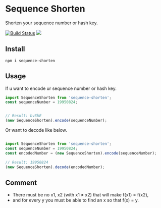 # Sequence Shorten

Shorten your sequence number or hash key.

<p align="left">
<a href="https://travis-ci.org/webhacking/sequence-shorten"><img src="https://travis-ci.org/webhacking/sequence-shorten.svg?branch=master" alt="Build Status"></a>
<a href="https://codecov.io/gh/webhacking/sequence-shorten"><img src="https://codecov.io/gh/webhacking/sequence-shorten/branch/master/graph/badge.svg" /></a>
</p>

## Install

```
npm i sequence-shorten
```

## Usage

If u want to encode ur sequence number or hash key.

```typescript
import SequenceShorten from 'sequence-shorten';
const sequenceNumber = 19950824;


// Result: bvShE
(new SequenceShorten).encode(sequenceNumber);
```

Or want to decode like below.
```typescript

import SequenceShorten from 'sequence-shorten';
const sequenceNumber = 19950824;
const encodedNumber = (new SequenceShorten).encode(sequenceNumber);

// Result: 19950824
(new SequenceShorten).decode(encodedNumber);

```

## Comment

- There must be no x1, x2 (with x1 ≠ x2) that will make f(x1) = f(x2),
- and for every y you must be able to find an x so that f(x) = y.

